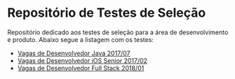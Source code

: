 # Repositório de Testes de Seleção

Repositório dedicado aos testes de seleção para a área de desenvolvimento e produto. Abaixo segue a listagem com os testes:

- [Vagas de Desenvolvedor Java 2017/07](teste-java-2017-07.md)
- [Vagas de Desenvolvedor iOS Senior 2017/02](teste-iOS-2017-02.md)
- [Vagas de Desenvolvedor Full Stack 2018/01](desafio-fullstack/README.md)
